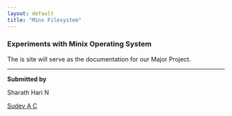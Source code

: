 ```yaml
---
layout: default
title: "Minx Filesystem"
---
```


### Experiments with Minix Operating System

The is site will serve as the documentation for our Major Project.       





* * *
**Submitted by**      

Sharath Hari N     

[Sudev A C](http://sudev.github.io)    


